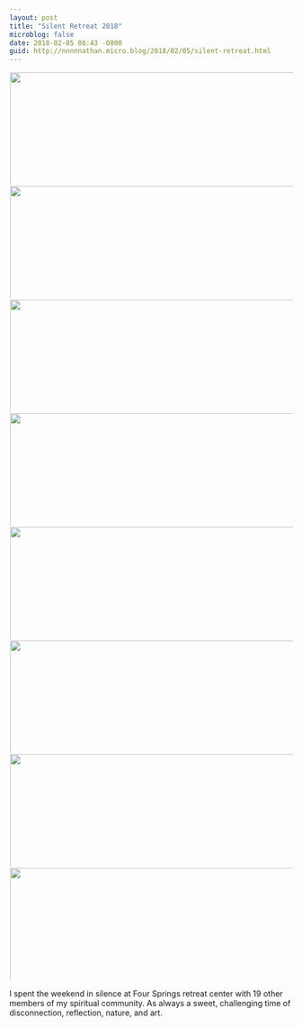 ```yaml
---
layout: post
title: "Silent Retreat 2018"
microblog: false
date: 2018-02-05 08:43 -0800
guid: http://nnnnnathan.micro.blog/2018/02/05/silent-retreat.html
---
```




<img src="http://status.yergler.net/uploads/2018/f5458dcc63.jpg" width="600" height="600" style="max-height: 200px; width: auto; padding: 1px;" /><img src="http://status.yergler.net/uploads/2018/0350239bc0.jpg" width="600" height="600" style="max-height: 200px; width: auto; padding: 1px;" /><img src="http://status.yergler.net/uploads/2018/ebe4f02fd8.jpg" width="600" height="600" style="max-height: 200px; width: auto; padding: 1px;" /><img src="http://status.yergler.net/uploads/2018/2b8405412f.jpg" width="600" height="600" style="max-height: 200px; width: auto; padding: 1px;" /><img src="http://status.yergler.net/uploads/2018/e1d98ed1df.jpg" width="600" height="600" style="max-height: 200px; width: auto; padding: 1px;" /><img src="http://status.yergler.net/uploads/2018/eba198c9ec.jpg" width="600" height="600" style="max-height: 200px; width: auto; padding: 1px;" /><img src="http://status.yergler.net/uploads/2018/96f8b3e2d2.jpg" width="600" height="600" style="max-height: 200px; width: auto; padding: 1px;" /><img src="http://status.yergler.net/uploads/2018/d6b54a56c5.jpg" width="600" height="600" style="max-height: 200px; width: auto; padding: 1px;" />

I spent the weekend in silence at Four Springs retreat center with 19 other members of my spiritual community. As always a sweet, challenging time of disconnection, reflection, nature, and art. 





